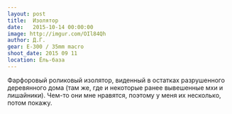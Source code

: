 ```yaml
---
layout: post
title:  Изолятор
date:   2015-10-14 00:00:00
image: http://imgur.com/OIl84Qh
author: Д.Г.
gear: E-300 / 35mm macro
shoot_date: 2015 09 11
location: Ёль-база
---
```


Фарфоровый роликовый изолятор, виденный в остатках разрушенного деревянного дома (там же, где и некоторые ранее вывешенные мхи и лишайники). Чем-то они мне нравятся, поэтому у меня их несколько, потом покажу.
